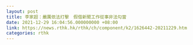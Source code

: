 ```yaml
---
layout: post
title: 李家超：嚴厲依法打擊　假借新聞工作從事非法勾當
date: 2021-12-29 16:04:56.000000000 +08:00
link: https://news.rthk.hk/rthk/ch/component/k2/1626442-20211229.htm
categories: rthk
---
```



